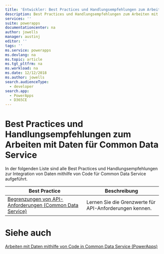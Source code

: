 ```yaml
---
title: 'Entwickler: Best Practices und Handlungsempfehlungen zum Arbeiten mit Daten für Common Data Service | Microsoft-Dokumentation'
description: Best Practices und Handlungsempfehlungen zum Arbeiten mit Daten für Entwickler von Common Data Service in PowerApps.
services: ''
suite: powerapps
documentationcenter: na
author: jowells
manager: austinj
editor: ''
tags: ''
ms.service: powerapps
ms.devlang: na
ms.topic: article
ms.tgt_pltfrm: na
ms.workload: na
ms.date: 12/12/2018
ms.author: jowells
search.audienceType:
  - developer
search.app:
  - PowerApps
  - D365CE
---
```


# <a name="best-practices-and-guidance-around-working-with-data-for-the-common-data-service"></a>Best Practices und Handlungsempfehlungen zum Arbeiten mit Daten für Common Data Service

In der folgenden Liste sind alle Best Practices und Handlungsempfehlungen zur Integration von Daten mithilfe von Code für Common Data Service aufgeführt.

|Best Practice  |Beschreibung  |
|---------|---------|
|[Begrenzungen von API-Anforderungen (Common Data Service)](../../api-limits.md)     |Lernen Sie die Grenzwerte für API-Anforderungen kennen.         |

# <a name="see-also"></a>Siehe auch
[Arbeiten mit Daten mithilfe von Code in Common Data Service (PowerApps)](../../work-with-data-cds.md)<br />